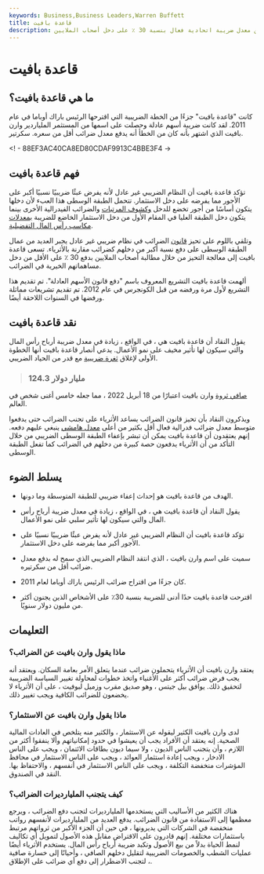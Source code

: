 ```yaml
---
keywords: Business,Business Leaders,Warren Buffett
title: قاعدة بافيت
description: قاعدة بافيت هي جزء من خطة ضريبية مقترحة في عام 2011 من شأنها أن تسن معدل ضريبة اتحادية فعال بنسبة 30 ٪ على دخل أصحاب الملايين.
---
```


# قاعدة بافيت
## ما هي قاعدة بافيت؟

كانت "قاعدة بافيت" جزءًا من الخطة الضريبية التي اقترحها الرئيس باراك أوباما في عام 2011. لقد كانت ضريبة أسهم عادلة وحصلت على اسمها من المستثمر الملياردير وارن بافيت الذي اشتهر بأنه كان من الخطأ أنه يدفع معدل ضرائب أقل من سعره. سكرتير.

<! - 88EF3AC40CA8ED80CDAF9913C4BBE3F4 ->

## فهم قاعدة بافيت

تؤكد قاعدة بافيت أن النظام الضريبي غير عادل لأنه يفرض عبئًا ضريبيًا نسبيًا أكبر على الأجور مما يفرضه على دخل الاستثمار. تتحمل الطبقة الوسطى هذا العبء لأن دخلها يتكون أساسًا من أجور تخضع للدخل [وكشوف المرتبات](/payrolltax) والضرائب الفيدرالية الأخرى بينما يتكون دخل الطبقة العليا في المقام الأول من دخل الاستثمار الخاضع للضريبة [بمعدلات مكاسب رأس المال التفضيلية](/capital_gains_tax).

وتلقي باللوم على تحيز [قانون](/tax-code) الضرائب في نظام ضريبي غير عادل يجبر العديد من عمال الطبقة الوسطى على دفع نسبة أكبر من دخلهم كضرائب مقارنة بالأثرياء. تسعى قاعدة بافيت إلى معالجة التحيز من خلال مطالبة أصحاب الملايين بدفع 30 ٪ على الأقل من دخل مساهماتهم الخيرية في الضرائب.

ألهمت قاعدة بافيت التشريع المعروف باسم "دفع قانون الأسهم العادلة". تم تقديم هذا التشريع لأول مرة ورفضه من قبل الكونجرس في عام 2012. تم تقديم تشريعات مماثلة ورفضها في السنوات اللاحقة أيضًا.

## نقد قاعدة بافيت

يقول النقاد أن قاعدة بافيت هي ، في الواقع ، زيادة في معدل ضريبة أرباح رأس المال والتي سيكون لها تأثير مخيف على نمو الأعمال. يدعي أنصار قاعدة بافيت أنها الخطوة الأولى لإغلاق [ثغرة ضريبية](/loophole) مع قدر من الحياد الضريبي.

> ### 124.3 مليار دولار

[صافي ثروة](/networth) وارن بافيت اعتبارًا من 18 أبريل 2022 ، مما جعله خامس أغنى شخص في العالم.

>

ويذكرون النقاد بأن تحيز قانون الضرائب يساعد الأثرياء على تجنب الضرائب حتى يدفعوا متوسط معدل ضرائب فدرالية فعال أقل بكثير من أعلى [معدل هامشي](/marginaltaxrate) ينبغي عليهم دفعه. إنهم يعتقدون أن قاعدة بافيت يمكن أن تبشر بإعفاء الطبقة الوسطى الضريبي من خلال التأكد من أن الأثرياء يدفعون حصة كبيرة من دخلهم في الضرائب كما تفعل الطبقة الوسطى.

## يسلط الضوء

- الهدف من قاعدة بافيت هو إحداث إعفاء ضريبي للطبقة المتوسطة وما دونها.

- يقول النقاد أن قاعدة بافيت هي ، في الواقع ، زيادة في معدل ضريبة أرباح رأس المال والتي سيكون لها تأثير سلبي على نمو الأعمال.

- تؤكد قاعدة بافيت أن النظام الضريبي غير عادل لأنه يفرض عبئًا ضريبيًا نسبيًا على الأجور أكبر مما يفرضه على دخل الاستثمار.

- سميت على اسم وارن بافيت ، الذي انتقد النظام الضريبي الذي سمح له بدفع معدل ضرائب أقل من سكرتيره.

- كان جزءًا من اقتراح ضرائب الرئيس باراك أوباما لعام 2011.

- اقترحت قاعدة بافيت حدًا أدنى للضريبة بنسبة 30٪ على الأشخاص الذين يجنون أكثر من مليون دولار سنويًا.

## التعليمات

### ماذا يقول وارن بافيت عن الضرائب؟

يعتقد وارن بافيت أن الأثرياء يتحملون ضرائب عندما يتعلق الأمر بعامة السكان. ويعتقد أنه يجب فرض ضرائب أكثر على الأغنياء واتخذ خطوات لمحاولة تغيير السياسة الضريبية لتحقيق ذلك. يوافق بيل جيتس ، وهو صديق مقرب وزميل لبوفيت ، على أن الأثرياء لا يخضعون للضرائب الكافية ويجب تغيير ذلك.

### ماذا يقول وارن بافيت عن الاستثمار؟

لدى وارن بافيت الكثير ليقوله عن الاستثمار ، والكثير منه يتلخص في العادات المالية الصحية. إنه يعتقد أن الأفراد يجب أن يعيشوا في حدود إمكانياتهم وألا ينفقوا أكثر من اللازم ، وأن يتجنب الناس الديون ، ولا سيما ديون بطاقات الائتمان ، ويجب على الناس الادخار ، ويجب إعادة استثمار العوائد ، ويجب على الناس الاستثمار في محافظ المؤشرات منخفضة التكلفة ، ويجب على الناس الاستثمار في أنفسهم ، والاحتفاظ بها. النقد في الصندوق.

### كيف يتجنب المليارديرات الضرائب؟

هناك الكثير من الأساليب التي يستخدمها المليارديرات لتجنب دفع الضرائب ، ويرجع معظمها إلى الاستفادة من قانون الضرائب. يدفع العديد من المليارديرات لأنفسهم رواتب منخفضة في الشركات التي يديرونها ، في حين أن الجزء الأكبر من ثرواتهم مرتبط باستثمارات مختلفة. إنهم قادرون على الاقتراض مقابل هذه الأصول لتمويل أي تكاليف لنمط الحياة بدلاً من بيع الأصول وتكبد ضريبة أرباح رأس المال. يستخدم الأثرياء أيضًا عمليات الشطب والخصومات الضريبية لتقليل دخلهم الصافي ، وأحيانًا إلى خسارة صافية ، لتجنب الاضطرار إلى دفع أي ضرائب على الإطلاق.

